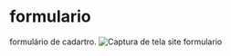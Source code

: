 # formulario
formulário de cadartro.
![Captura de tela site formulario](https://github.com/arthursath/formulario/assets/162721917/d73b9aca-10bc-4afe-8904-d524d58eb054)
